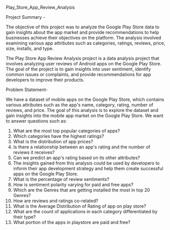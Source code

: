 Play_Store_App_Review_Analysis

Project Summary -

The objective of this project was to analyze the Google Play Store data to gain insights about the app market and provide recommendations to help businesses achieve their objectives on the platform. The analysis involved examining various app attributes such as categories, ratings, reviews, price, size, installs, and type.

The Play Store App Review Analysis project is a data analysis project that involves analyzing user reviews of Android apps on the Google Play Store. The goal of the project is to gain insights into user sentiment, identify common issues or complaints, and provide recommendations for app developers to improve their products.

Problem Statement-

We have a dataset of mobile apps on the Google Play Store, which contains various attributes such as the app's name, category, rating, number of reviews, and price. The goal of this analysis is to explore the dataset and gain insights into the mobile app market on the Google Play Store. We want to answer questions such as:


1.  What are the most top popular categories of apps?
2. Which categories have the highest ratings?
3. What is the distribution of app prices?
4. Is there a relationship between an app's rating and the number of reviews it receives?
5. Can we predict an app's rating based on its other attributes?
6. The insights gained from this analysis could be used by developers to inform their app development strategy and help them create successful apps on the Google Play Store.
6. What is the percentage of review sentiments?
7. How is sentiment polarity varying for paid and free apps?
8. Which are the Genres that are getting installed the most in top 20 Genres?
9. How are reviews and ratings co-related?
10. What is the Average Distribution of Rating of app on play store?
11. What are the count of applications in each category differentiated by their type?
12. What portion of the apps in playstore are paid and free?
